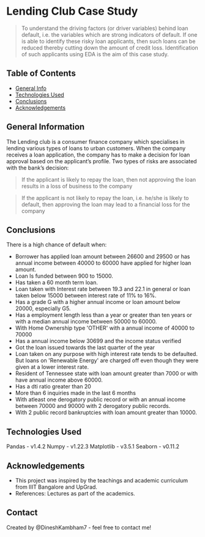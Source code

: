 # Lending Club Case Study
> To understand the driving factors (or driver variables) behind loan default, i.e. the variables which are strong indicators of default.
If one is able to identify these risky loan applicants, then such loans can be reduced thereby cutting down the amount of credit loss. Identification of such applicants using EDA is the aim of this case study.


## Table of Contents
* [General Info](#general-information)
* [Technologies Used](#technologies-used)
* [Conclusions](#conclusions)
* [Acknowledgements](#acknowledgements)


## General Information
The Lending club is a consumer finance company which specialises in lending various types of loans to urban customers. When the company receives a loan application, the company has to make a decision for loan approval based on the applicant’s profile. Two types of risks are associated with the bank’s decision:

> If the applicant is likely to repay the loan, then not approving the loan results in a loss of business to the company

> If the applicant is not likely to repay the loan, i.e. he/she is likely to default, then approving the loan may lead to a financial loss for the company


## Conclusions
There is a high chance of default when:

- Borrower has applied loan amount between 26600 and 29500 or has annual income between 40000 to 60000 have applied for higher loan amount.
- Loan Is funded between 900 to 15000.
- Has taken a 60 month term loan.
- Loan taken with Interest rate between 19.3 and 22.1 in general or loan taken below 15000 between interest rate of 11% to 16%.
- Has a grade G with a higher annual income or loan amount below 20000, especially G5.
- Has a employment length less than a year or greater than ten years or with a median annual income between 50000 to 60000.
- With Home Ownership type 'OTHER' with a annual income of 40000 to 70000
- Has a annual income below 30699 and the income status verified
- Got the loan issued towards the last quarter of the year
- Loan taken on any purpose with high interest rate tends to be defaulted. But loans on 'Renewable Energy' are charged off even though they were given at a lower interest rate.
- Resident of Tennessee state with loan amount greater than 7000 or with have annual income above 60000.
- Has a dti ratio greater than 20
- More than 6 inquiries made in the last 6 months
- With atleast one derogatory public record or with an annual income between 70000 and 90000 with 2 derogatory public records.
- With 2 public record bankruptcies with loan amount greater than 10000.



## Technologies Used
Pandas - v1.4.2
Numpy - v1.22.3
Matplotlib - v3.5.1
Seaborn - v0.11.2


## Acknowledgements

- This project was inspired by the teachings and academic curriculum from IIIT Bangalore and UpGrad.
- References: Lectures as part of the academics.


## Contact
Created by @DineshKambham7 - feel free to contact me!

